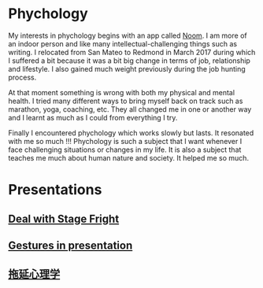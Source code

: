 # Phychology
My interests in phychology begins with an app called [Noom](https://www.noom.com). I am more of an indoor person and like many intellectual-challenging things such as writing. I relocated from San Mateo to Redmond in March 2017 during which I suffered a bit because it was a bit big change in terms of job, relationship and lifestyle. I also gained much weight  previously during the job hunting process. 

At that moment something is wrong with both my physical and mental health. I tried many different ways to bring myself back on track such as marathon, yoga, coaching, etc. They all changed me in one or another way and I learnt as much as I could from everything I try. 

Finally I encountered phychology which works slowly but lasts. It resonated with me so much !!! Phychology is such a subject that I want whenever I face challenging situations or changes in my life. It is also a subject that teaches me much about human nature and society. It helped me so much. 

# Presentations
## [Deal with Stage Fright](https://docs.google.com/presentation/d/1gUTG_TimlRaxrjKyZuXKRoW6PIkKuWAvfh0_0nEJdzQ/edit?usp=sharing)
## [Gestures in presentation](https://docs.google.com/presentation/d/1dXOwDSuaVHY33dRAp3Rd0Z-SRHwpstcuUMCczjFRBAs/edit?usp=sharing)
## [拖延心理学](https://docs.google.com/presentation/d/1Ur8_y3Egzg4c0UipQ1OYe7Mm5vCTH6tp/edit?usp=sharing&ouid=117883747511694701500&rtpof=true&sd=true)